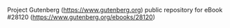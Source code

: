 Project Gutenberg (https://www.gutenberg.org) public repository for eBook #28120 (https://www.gutenberg.org/ebooks/28120)
